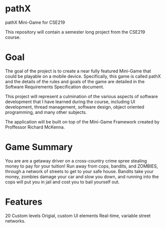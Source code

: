 pathX
=====

pathX Mini-Game for CSE219

This repository will contain a semester long project from the CSE219 course.

Goal
===
The goal of the project is to create a near fully featured Mini-Game that could be playable on a mobile device. 
Specifically, this game is called pathX and the details of the rules and goals of the game are detailed in the Software 
Requirements Specification document.

This project will represent a culmination of the various aspects of software development that I have learned during
the course, including UI development, thread management, software design, object oriented programming, and many other 
subjects. 

The application will be built on top of the Mini-Game Framework created by Proffessor Richard McKenna.

Game Summary
===
You are are a getaway driver on a cross-country crime spree stealing money to pay for your tuition! Run away from cops, bandits, and ZOMBIES, through a network of streets to get to your safe house. Bandits take your money, zombies damage your car and slow you down, and running into the cops will put you in jail and cost you to bail yourself out. 

Features
===
20 Custom levels
Origial, custom UI elements
Real-time, variable street networks.

